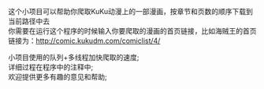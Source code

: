 这个小项目可以帮助你爬取KuKu动漫上的一部漫画，按章节和页数的顺序下载到当前路径中去<br>
你需要在运行这个程序的时候输入你要爬取的漫画的首页链接，比如海贼王的首页链接为：http://comic.kukudm.com/comiclist/4/<br>

小项目使用的队列+多线程加快爬取的速度;<br>
详细过程在程序中的注释中;<br>
欢迎提供更多有趣的意见和帮助;<br>